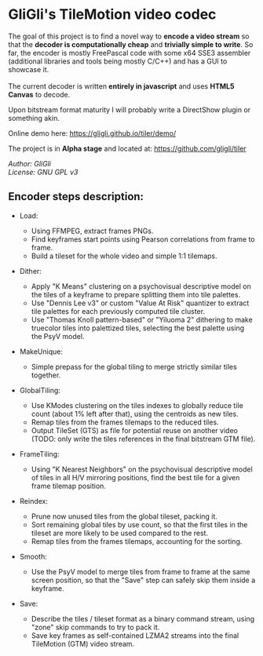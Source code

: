 # GliGli's TileMotion video codec

The goal of this project is to find a novel way to **encode a video stream** so that the **decoder is computationally cheap** and **trivially simple to write**.
So far, the encoder is mostly FreePascal code with some x64 SSE3 assembler (additional libraries and tools being mostly C/C++) and has a GUI to showcase it.<br><br>
The current decoder is written **entirely in javascript** and uses **HTML5 Canvas** to decode.

Upon bitstream format maturity I will probably write a DirectShow plugin or something akin.

Online demo here: <https://gligli.github.io/tiler/demo/>

The project is in **Alpha stage** and located at: <https://github.com/gligli/tiler>

_Author: GliGli_<br>
_License: GNU GPL v3_

## Encoder steps description:

- Load:
  * Using FFMPEG, extract frames PNGs.
  * Find keyframes start points using Pearson correlations from frame to frame.
  * Build a tileset for the whole video and simple 1:1 tilemaps.

- Dither:
  * Apply "K Means" clustering on a psychovisual descriptive model on the tiles of a keyframe to prepare splitting them into tile palettes.
  * Use "Dennis Lee v3" or custom "Value At Risk" quantizer to extract tile palettes for each previously computed tile cluster.
  * Use "Thomas Knoll pattern-based" or "Yiluoma 2" dithering to make truecolor tiles into palettized tiles, selecting the best palette using the PsyV model.

- MakeUnique:
  * Simple prepass for the global tiling to merge strictly similar tiles together.

- GlobalTiling:
  * Use KModes clustering on the tiles indexes to globally reduce tile count (about 1% left after that), using the centroids as new tiles.
  * Remap tiles from the frames tilemaps to the reduced tiles.
  * Output TileSet (GTS) as file for potential reuse on another video (TODO: only write the tiles references in the final bitstream GTM file).

- FrameTiling:
  * Using "K Nearest Neighbors" on the psychovisual descriptive model of tiles in all H/V mirroring positions, find the best tile for a given frame tilemap position.

- Reindex:
  * Prune now unused tiles from the global tileset, packing it.
  * Sort remaining global tiles by use count, so that the first tiles in the tileset are more likely to be used compared to the rest.
  * Remap tiles from the frames tilemaps, accounting for the sorting.

- Smooth:
  * Use the PsyV model to merge tiles from frame to frame at the same screen position, so that the "Save" step can safely skip them inside a keyframe.

- Save:
  * Describe the tiles / tileset format as a binary command stream, using "zone" skip commands to try to pack it.
  * Save key frames as self-contained LZMA2 streams into the final TileMotion (GTM) video stream.
